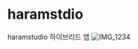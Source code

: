 # haramstdio
haramstudio 하이브리드 앱 
![IMG_1234](https://user-images.githubusercontent.com/111415219/212700466-89c317db-8893-4dc3-b8d5-d0f5956d7ef1.PNG)
